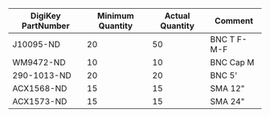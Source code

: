 |DigiKey PartNumber|Minimum Quantity|Actual Quantity|Comment                   |
|------------------|----------------|---------------|--------------------------|
|J10095-ND         |20              |50             |BNC T F-M-F               |
|WM9472-ND         |10              |10             |BNC Cap M                 |
|290-1013-ND       |20              |20             |BNC 5'                    |
|ACX1568-ND        |15              |15             |SMA 12"                   |
|ACX1573-ND        |15              |15             |SMA 24"                   |

